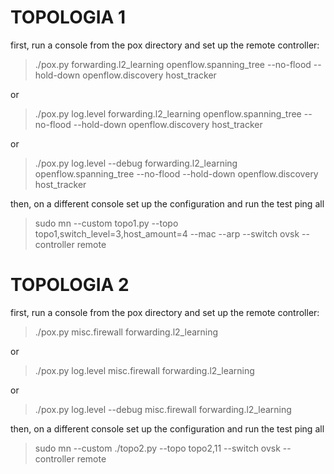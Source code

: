 
TOPOLOGIA 1
========================================

first, run a console from the pox directory and set up the remote controller:

> ./pox.py forwarding.l2_learning openflow.spanning_tree --no-flood --hold-down openflow.discovery host_tracker

or

> ./pox.py log.level forwarding.l2_learning openflow.spanning_tree --no-flood --hold-down openflow.discovery host_tracker

or

> ./pox.py log.level --debug forwarding.l2_learning openflow.spanning_tree --no-flood --hold-down openflow.discovery host_tracker

then, on a different console set up the configuration and run the test ping all

> sudo mn --custom topo1.py --topo topo1,switch_level=3,host_amount=4 --mac --arp --switch ovsk --controller remote


TOPOLOGIA 2
========================================

first, run a console from the pox directory and set up the remote controller:

> ./pox.py misc.firewall forwarding.l2_learning

or

> ./pox.py log.level misc.firewall forwarding.l2_learning

or

> ./pox.py log.level --debug misc.firewall forwarding.l2_learning

then, on a different console set up the configuration and run the test ping all

> sudo mn --custom ./topo2.py --topo topo2,11 --switch ovsk --controller remote
